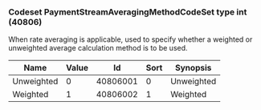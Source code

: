 ### Codeset PaymentStreamAveragingMethodCodeSet type int (40806)

When rate averaging is applicable, used to specify whether a weighted or unweighted average calculation method is to be used.

| Name       | Value | Id       | Sort | Synopsis   |
|------------|-------|----------|------|------------|
| Unweighted | 0     | 40806001 | 0    | Unweighted |
| Weighted   | 1     | 40806002 | 1    | Weighted   |

